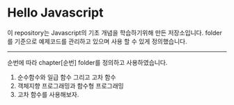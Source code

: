 # Hello Javascript

이 repository는 Javascript의 기초 개념을 학습하기위해 만든 저장소입니다.
folder를 기준으로 예제코드를 관리하고 있으며 사용 할 수 있게 정의했습니다.

---
순번에 따라 chapter[순번] folder를 정의하고 사용하였습니다.

1. 순수함수와 일급 함수 그리고 고차 함수
2. 객체지향 프로그래밍과 함수형 프로그래밍
3. 고차 함수를 사용해보자.